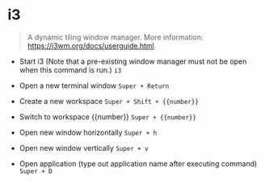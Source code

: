 # i3
> A dynamic tiling window manager.
> More information: <https://i3wm.org/docs/userguide.html>.

- Start i3 (Note that a pre-existing window manager must not be open when this command is run.)
`i3`

- Open a new terminal window
`Super + Return`

- Create a new workspace
`Super + Shift + {{number}}`

- Switch to workspace {{number}}
`Super + {{number}}`

- Open new window horizontally
`Super + h`

- Open new window vertically
`Super + v`

- Open application (type out application name after executing command)
`Super + D`
